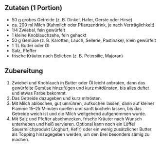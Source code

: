 ## Zutaten (1 Portion)
- 50 g grobes Getreide (z. B. Dinkel, Hafer, Gerste oder Hirse)
- ca. 200 ml Milch (Kuhmilch oder Pflanzendrink, je nach Verträglichkeit)
- 1/4 Zwiebel, fein gewürfelt
- 1 kleine Knoblauchzehe, fein gehackt
- 50 g Gemüse (z. B. Karotten, Lauch, Sellerie, Pastinake), klein gewürfelt
- 1 TL Butter oder Öl
- Salz, Pfeffer
- frische Kräuter nach Belieben (z. B. Petersilie, Majoran)
## Zubereitung

1. Zwiebel und Knoblauch in Butter oder Öl leicht anbraten, dann das gewürfelte Gemüse hinzufügen und kurz mitdünsten, bis alles duftet und etwas Farbe bekommt.[](https://www.museumaargau.ch/blog/artikel/kochvideo-puls-rezept-fuer-getreidebrei-aus-der-roemischen-antike)
2. Das Getreide dazugeben und kurz mitrösten.
3. Mit Milch ablöschen, gut umrühren, aufkochen lassen, dann auf kleiner Flamme 15–25 Minuten quellen und sanft köcheln lassen, bis das Getreide weich ist und die Milch weitgehend aufgenommen wurde.[](https://www.daskochrezept.de/rezepte/getreidebrei-hauptspeise-des-mittelalters)
4. Mit Salz und Pfeffer abschmecken, frische Kräuter nach Wunsch unterheben und heiß servieren.
Optional kann noch ein Löffel Sauermilchprodukt (Joghurt, Kefir) oder ein wenig zusätzlicher Butter als Topping hinzugegeben werden, um den Brei besonders sämig zu machen.[](https://hogenbejn.de/Blog/Downloads/Haferbrei-Rezept/)